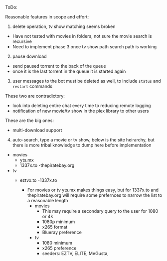 ToDo:

Reasonable features in scope and effort:
1. delete operation, tv show matching seems broken
  - Have not tested with movies in folders, not sure the movie search is recursive
  - Need to implement phase 3 once tv show path search path is working
2. pause download
  - send paused torrent to the back of the queue
  - once it is the last torrent in the queue it is started again
3. user messages to the bot must be deleted as well, to include `status` and `restart` commands


These two are contradictory:
- look into deleting entire chat every time to reducing remote logging
- notification of new movie/tv show in the plex library to other users

These are the big ones:
- multi-download support
4. auto-search, type a movie or tv show, below is the site heirarchy, but there is more tribal knowledge to dump here before implementation
  - movies
    - yts.mx
    - 1337x.to
    -thepiratebay.org
  - tv
    - eztvx.to
    -1337x.to

      - For movies or tv yts.mx makes things easy, but for 1337x.to and thepiratebay.org will require some prefernces to narrow the list to a reasonable length
        - movies
          - This may require a secondary query to the user for 1080 or 4k
          - 1080p minimum
          - x265 format
          - Blueray preference
        - tv
          - 1080 minimum
          - x265 preference
          - seeders: EZTV, ELITE, MeGusta, 

